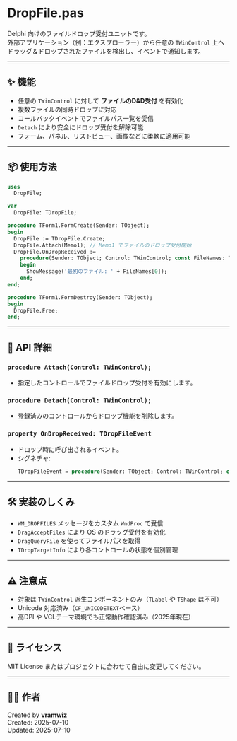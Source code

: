 # DropFile.pas

Delphi 向けのファイルドロップ受付ユニットです。  
外部アプリケーション（例：エクスプローラー）から任意の `TWinControl` 上へドラッグ＆ドロップされたファイルを検出し、イベントで通知します。

---

## ✨ 機能

- 任意の `TWinControl` に対して **ファイルのD&D受付** を有効化
- 複数ファイルの同時ドロップに対応
- コールバックイベントでファイルパス一覧を受信
- `Detach` により安全にドロップ受付を解除可能
- フォーム、パネル、リストビュー、画像などに柔軟に適用可能

---

## 📦 使用方法

```pascal
uses
  DropFile;

var
  DropFile: TDropFile;

procedure TForm1.FormCreate(Sender: TObject);
begin
  DropFile := TDropFile.Create;
  DropFile.Attach(Memo1); // Memo1 でファイルのドロップ受付開始
  DropFile.OnDropReceived :=
    procedure(Sender: TObject; Control: TWinControl; const FileNames: TArray<string>)
    begin
      ShowMessage('最初のファイル: ' + FileNames[0]);
    end;
end;

procedure TForm1.FormDestroy(Sender: TObject);
begin
  DropFile.Free;
end;
```

---

## 🧱 API 詳細

### `procedure Attach(Control: TWinControl);`
- 指定したコントロールでファイルドロップ受付を有効にします。

### `procedure Detach(Control: TWinControl);`
- 登録済みのコントロールからドロップ機能を削除します。

### `property OnDropReceived: TDropFileEvent`
- ドロップ時に呼び出されるイベント。
- シグネチャ:  
  ```pascal
  TDropFileEvent = procedure(Sender: TObject; Control: TWinControl; const FileNames: TArray<string>) of object;
  ```

---

## 🛠 実装のしくみ

- `WM_DROPFILES` メッセージをカスタム `WndProc` で受信
- `DragAcceptFiles` により OS のドラッグ受付を有効化
- `DragQueryFile` を使ってファイルパスを取得
- `TDropTargetInfo` により各コントロールの状態を個別管理

---

## ⚠ 注意点

- 対象は `TWinControl` 派生コンポーネントのみ（`TLabel` や `TShape` は不可）
- Unicode 対応済み（`CF_UNICODETEXT`ベース）
- 高DPI や VCLテーマ環境でも正常動作確認済み（2025年現在）

---

## 📄 ライセンス

MIT License またはプロジェクトに合わせて自由に変更してください。

---

## 🧑‍💻 作者

Created by **vramwiz**  
Created: 2025-07-10  
Updated: 2025-07-10

